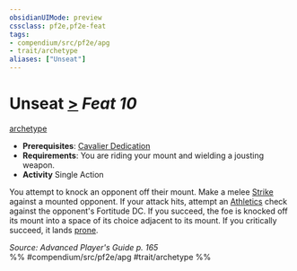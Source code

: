 ```yaml
---
obsidianUIMode: preview
cssclass: pf2e,pf2e-feat
tags:
- compendium/src/pf2e/apg
- trait/archetype
aliases: ["Unseat"]
---
```

# Unseat  [>](../../Rules/core-rulebook/chapter-9-playing-the-game.md#Actions "Single Action") *Feat 10*  
[archetype](../../Rules/traits/archetype.md)  

- **Prerequisites**: [Cavalier Dedication](cavalier-dedication-apg.md)
- **Requirements**: You are riding your mount and wielding a jousting weapon.
- **Activity** Single Action

You attempt to knock an opponent off their mount. Make a melee [Strike](../../Rules/actions/strike.md) against a mounted opponent. If your attack hits, attempt an [Athletics](../skills.md#Athletics) check against the opponent's Fortitude DC. If you succeed, the foe is knocked off its mount into a space of its choice adjacent to its mount. If you critically succeed, it lands [prone](../../Rules/conditions.md#Prone).

*Source: Advanced Player's Guide p. 165*  
%% #compendium/src/pf2e/apg #trait/archetype %%